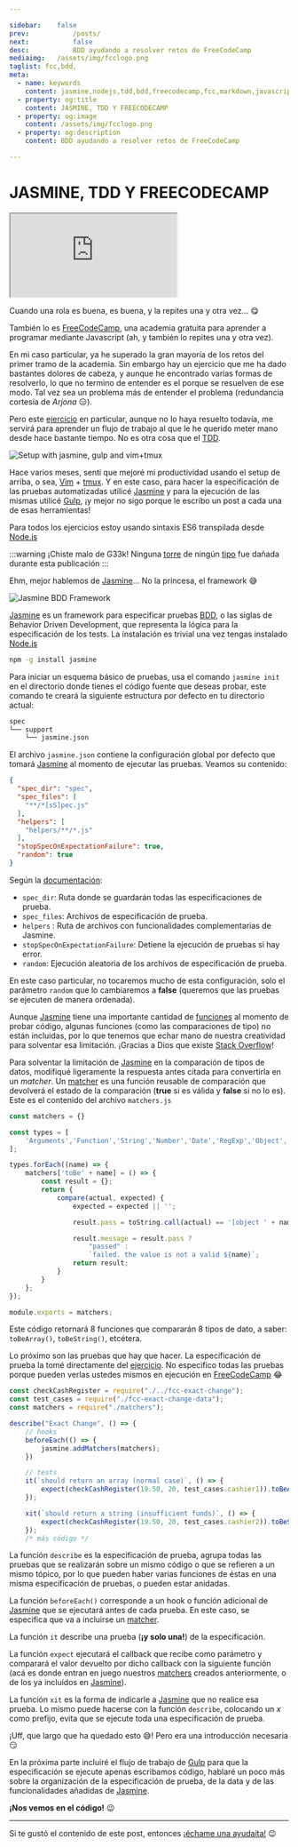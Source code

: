 ```yaml
---

sidebar:	false
prev:			/posts/
next:			false
desc:			BDD ayudando a resolver retos de FreeCodeCamp
mediaimg:	/assets/img/fcclogo.png
taglist: fcc,bdd,
meta:
  - name: keywords
    content: jasmine,nodejs,tdd,bdd,freecodecamp,fcc,markdown,javascript,list,vuepress,vue
  - property: og:title
    content: JASMINE, TDD Y FREECODECAMP
  - property: og:image
    content: /assets/img/fcclogo.png
  - property: og:description
    content: BDD ayudando a resolver retos de FreeCodeCamp

---
```


# JASMINE, TDD Y FREECODECAMP

<iframe src="https://www.youtube.com/embed/cW5ueE2vUm0?start=7"
allowfullscreen></iframe>

Cuando una rola es buena, es buena, y la repites una y otra vez... :yum:

También lo es [FreeCodeCamp][1], una academia gratuita para aprender a programar
mediante Javascript (ah, y también lo repites una y otra vez).

En mi caso particular, ya he superado la gran mayoría de los retos del primer
tramo de la academia. Sin embargo hay un ejercicio que me ha dado bastantes
dolores de cabeza, y aunque he encontrado varias formas de resolverlo, lo que no
termino de entender es el porque se resuelven de ese modo. Tal vez sea un
problema más de entender el problema (redundancia cortesía de _Arjona_
:expressionless:).

Pero este [ejercicio][2] en particular, aunque no lo haya resuelto todavía, me
servirá para aprender un flujo de trabajo al que le he querido meter mano desde
hace bastante tiempo. No es otra cosa que el [TDD][3].

![Setup with jasmine, gulp and vim+tmux](/assets/img/setup-code-jasmine-vim-tmux.png)

Hace varios meses, sentí que mejoré mi productividad usando el setup de arriba,
o sea, [Vim][4] + [tmux][5]. Y en este caso, para hacer la especificación de las
pruebas automatizadas utilicé [Jasmine][6] y para la ejecución de las mismas
utilicé [Gulp][7], ¡y mejor no sigo porque le escribo un post a cada una de esas
herramientas!

Para todos los ejercicios estoy usando sintaxis ES6 transpilada desde
[Node.js][9]

:::warning ¡Chiste malo de G33k!
Ninguna [torre][14] de ningún [tipo][15] fue dañada durante esta publicación
:::

Ehm, mejor hablemos de [Jasmine][6]... No la princesa, el framework :sweat_smile:

![Jasmine BDD Framework](/assets/img/jasmine-logo.png)

[Jasmine][6] es un framework para especificar pruebas [BDD][8], o las siglas de
Behavior Driven Development, que representa la lógica para la especificación de
los tests. La instalación es trivial una vez tengas instalado [Node.js][9]

```bash
npm -g install jasmine
```

Para iniciar un esquema básico de pruebas, usa el comando `jasmine init` en el
directorio donde tienes el código fuente que deseas probar, este comando te
creará la siguiente estructura por defecto en tu directorio actual:

```bash
spec
└── support
    └── jasmine.json
```

El archivo `jasmine.json` contiene la configuración global por defecto que
tomará [Jasmine][6] al momento de ejecutar las pruebas. Veamos su contenido:

```json
{
  "spec_dir": "spec",
  "spec_files": [
    "**/*[sS]pec.js"
  ],
  "helpers": [
    "helpers/**/*.js"
  ],
  "stopSpecOnExpectationFailure": true,
  "random": true
}
```

Según la [documentación][10]:

+ `spec_dir`: Ruta donde se guardarán todas las especificaciones de prueba.
+ `spec_files`: Archivos de especificación de prueba.
+ `helpers` : Ruta de archivos con funcionalidades complementarias de Jasmine.
+ `stopSpecOnExpectationFailure`: Detiene la ejecución de pruebas si hay error.
+ `random`: Ejecución aleatoria de los archivos de especificación de prueba.

En este caso particular, no tocaremos mucho de esta configuración, solo el
parámetro `random` que lo cambiaremos a **false** (queremos que las pruebas se
ejecuten de manera ordenada).

Aunque [Jasmine][6] tiene una importante cantidad de [funciones][13] al momento
de probar código, algunas funciones (como las comparaciones de tipo) no están
incluidas, por lo que tenemos que echar mano de nuestra creatividad para
solventar esa limitación. ¡Gracias a Dios que existe [Stack Overflow][11]!

Para solventar la limitación de [Jasmine][6] en la comparación de tipos de
datos, modifiqué ligeramente la respuesta antes citada para convertirla en un
_matcher_. Un [matcher][13] es una función reusable de comparación que devolverá
el estado de la comparación (**true** si es válida y **false** si no lo es).
Este es el contenido del archivo `matchers.js`

```js
const matchers = {}

const types = [
	'Arguments','Function','String','Number','Date','RegExp','Object','Array'
];

types.forEach((name) => {
	matchers['toBe' + name] = () => {
		const result = {};
		return {
			compare(actual, expected) {
				expected = expected || '';

				result.pass = toString.call(actual) == '[object ' + name + ']';

				result.message = result.pass ?
					"passed" :
					`failed. the value is not a valid ${name}`;
				return result;
			}
		}
	};
});

module.exports = matchers;
```

Este código retornará 8 funciones que compararán 8 tipos de dato, a saber:
`toBeArray()`, `toBeString()`, etcétera.

Lo próximo son las pruebas que hay que hacer. La especificación de prueba la
tomé directamente del [ejercicio][12]. No especifico todas las pruebas porque
pueden verlas ustedes mismos en ejecución en [FreeCodeCamp][1] :joy:

```js
const checkCashRegister = require("./../fcc-exact-change");
const test_cases = require("./fcc-exact-change-data");
const matchers = require("./matchers");

describe("Exact Change", () => {
	// hooks
	beforeEach(() => {
		jasmine.addMatchers(matchers);
	})

	// tests
	it(`should return an array (normal case)`, () => {
		expect(checkCashRegister(19.50, 20, test_cases.cashier1)).toBeArray();
	});

	xit(`should return a string (insufficient funds)`, () => {
		expect(checkCashRegister(19.50, 20, test_cases.cashier2)).toBeString();
	});
	/* más código */
```

La función `describe` es la especificación de prueba, agrupa todas las pruebas
que se realizarán sobre un mismo código o que se refieren a un mismo tópico, por
lo que pueden haber varias funciones de éstas en una misma especificación de
pruebas, o pueden estar anidadas.

La función `beforeEach()` corresponde a un hook o función adicional de
[Jasmine][6] que se ejecutará antes de cada prueba. En este caso, se especifica
que va a incluirse un [matcher][13].

La función `it` describe una prueba (**¡y solo una!**) de la especificación.

La función `expect` ejecutará el callback que recibe como parámetro y comparará
el valor devuelto por dicho callback con la siguiente función (acá es donde
entran en juego nuestros [matchers][13] creados anteriormente, o de los ya
incluídos en [Jasmine][6]).

La función `xit` es la forma de indicarle a [Jasmine][6] que no realice esa
prueba. Lo mismo puede hacerse con la función `describe`, colocando un _x_
como prefijo, evita que se ejecute toda una especificación de prueba.

¡Uff, que largo que ha quedado esto :sweat_smile:! Pero era una introducción
necesaria :smirk:

En la próxima parte incluiré el flujo de trabajo de [Gulp][7] para que la
especificación se ejecute apenas escribamos código, hablaré un poco más sobre la
organización de la especificación de prueba, de la data y de las funcionalidades
añadidas de [Jasmine][6].

**¡Nos vemos en el código!** :wink:

<hr>

Si te gustó el contenido de este post, entonces [¡échame una ayudaíta!][100]
:wink:

<tag-list :tagstring=$page.frontmatter.taglist></tag-list>

[1]: https://www.freecodecamp.org
[2]: https://forum.freecodecamp.org/t/freecodecamp-algorithm-challenge-guide-exact-change/16012
[3]: https://jotaeseymas.wordpress.com/2015/08/28/como-deberia-ser-el-desarrollo-tdd-yo-bdd-una-significativa-introduccion/
[4]: https://www.vim.org/
[5]: https://es.wikipedia.org/wiki/Tmux
[6]: https://jasmine.github.io/
[7]: https://gulpjs.com/
[8]: https://es.wikipedia.org/wiki/Desarrollo_guiado_por_comportamiento
[9]: https://nodejs.org/en/
[10]: https://jasmine.github.io/setup/nodejs.html
[11]: https://stackoverflow.com/a/17772086
[12]: https://www.freecodecamp.org/challenges/exact-change
[13]: https://jasmine.github.io/api/3.0/matchers.html
[14]: https://es.wikipedia.org/wiki/Torre_de_Babel
[15]: https://babeljs.io/
[100]: /ayuda/

